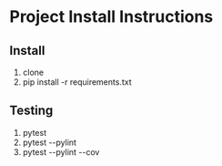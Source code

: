 # Project Install Instructions

## Install

1. clone
2. pip install -r requirements.txt

## Testing

1. pytest 
2. pytest --pylint
3. pytest --pylint --cov
